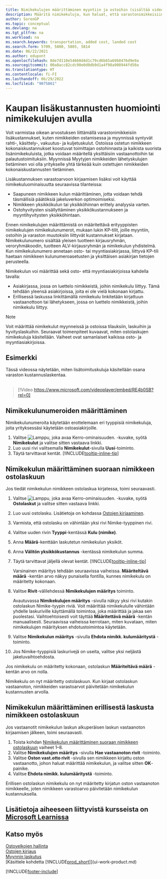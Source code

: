 ```yaml
---
title: Nimikekulujen määrittäminen myyntiin ja ostoihin (sisältää videon)
description: Määritä nimikekuluja, kun haluat, että varastonimikkeisiin liittyy lisäkustannuksia (rahti, fyysinen käsittely), joita aiheutuu nimikkeitä ostaessasi tai myydessäsi.
author: SorenGP
ms.topic: conceptual
ms.devlang: na
ms.tgt_pltfrm: na
ms.workload: na
ms.search.keywords: transportation, added cost, landed cost
ms.search.form: 5709, 5800, 5805, 5814
ms.date: 06/22/2021
ms.author: edupont
ms.openlocfilehash: 8de7d110e54660d4d1c79cd6b65a69b8476d9e9a
ms.sourcegitcommit: 00a8acc82cdc90e0d0db9d1a4f98a908944fd50a
ms.translationtype: HT
ms.contentlocale: fi-FI
ms.lasthandoff: 06/29/2022
ms.locfileid: "9075861"
---
```

# <a name="use-item-charges-to-account-for-additional-trade-costs"></a>Kaupan lisäkustannusten huomiointi nimikekulujen avulla
Voit varmistaa oikean arvostuksen liittämällä varastonimikkeisiin lisäkustannukset, kuten nimikkeiden ostamisessa ja myynnissä syntyvät rahti-, käsittely-, vakuutus- ja kuljetuskulut. Ostoissa ostetun nimikkeen kokonaiskustannukset koostuvat toimittajan ostohinnasta ja kaikista suorista lisänimikekuluista, jotka voidaan määritellä yksittäisiin vastaanottoihin tai palautustoimituksiin. Myynnissä Myytyjen nimikkeiden lähetyskulujen tietäminen voi olla yritykselle yhtä tärkeää kuin ostettujen nimikkeiden kokonaiskustannusten tietäminen.

Lisäkustannuksen varastoarvoon kirjaamisen lisäksi voit käyttää nimikekuluominaisuutta seuraavissa tilanteissa:

- Saapuneen nimikkeen kulun määrittäminen, jotta voidaan tehdä täsmällisiä päätöksiä jakeluverkon optimoimiseksi.
- Nimikkeen yksikkökulun tai yksikköhinnan erittely analyysia varten.
- Ostohyvitysten sisällyttäminen yksikkökustannukseen ja myyntihyvitysten yksikköhintaan.

Ennen nimikekulujen määrittämistä on määritettävä erityyppisten nimikekulujen nimikekulunumerot, mukaan lukin KP-tilit, joille myyntiin, ostoihin ja varaston muutoksiin liittyvät kustannukset kirjataan. Nimikekulunumero sisältää yleisen tuotteen kirjausryhmän, veroryhmäkoodin, tuotteen ALV-kirjausryhmän ja nimikekulun yhdistelmä. Kun nimikekulunumero annetaan osto- tai myyntiasiakirjassa, liittyvä KP-tili haetaan nimikkeen kulunumeroasetusten ja yksittäisen asiakirjan tietojen perusteella.

Nimikekulun voi määrittää sekä osto- että myyntiasiakirjoissa kahdella tavalla:
- Asiakirjassa, jossa on luettelo nimikkeistä, joihin nimikekulu liittyy. Tämä tehdään yleensä asiakirjoissa, joita ei ole vielä kokonaan kirjattu.
- Erillisessä laskussa linkittämällä nimikekulu linkitetään kirjattuun vastaanottoon tai lähetykseen, jossa on luettelo nimikkeistä, joihin nimikekulu liittyy.

> [!NOTE]  
>   Voit määrittää nimikekulut myynneissä ja ostoissa tilauksiin, laskuihin ja hyvityslaskuihin. Seuraavat toimenpiteet kuvaavat, miten ostolaskujen nimikekuluja käsitellään. Vaiheet ovat samanlaiset kaikissa osto- ja myyntiasiakirjoissa.

## <a name="example"></a>Esimerkki
Tässä videossa näytetään, miten lisätoimituskuluja käsitellään osana varaston kustannuslaskentaa.
<br><br>  
> [!Video https://www.microsoft.com/videoplayer/embed/RE4b0SB?rel=0]

## <a name="to-set-up-item-charge-numbers"></a>Nimikekulunumeroiden määrittäminen
Nimikekulunumeroita käytetään erottelemaan eri tyyppisiä nimikekuluja, joita yrityksessäsi käytetään ostoasiakirjoille.

1. Valitse ![Lamppu, joka avaa Kerro-ominaisuuden.](media/ui-search/search_small.png "Kerro, mitä haluat tehdä") -kuvake, syötä **Nimikekulut** ja valitse sitten vastaava linkki.
2. Luo uusi rivi valitsemalla **Nimikekulut**-sivulla **Uusi**-toiminto.
3. Täytä tarvittavat kentät. [!INCLUDE[tooltip-inline-tip](includes/tooltip-inline-tip_md.md)]

## <a name="to-assign-an-item-charge-directly-to-the-purchase-invoice-for-the-item"></a>Nimikekulun määrittäminen suoraan nimikkeen ostolaskuun
Jos tiedät nimikekulun nimikkeen ostolaskua kirjatessa, toimi seuraavasti.

1. Valitse ![Lamppu, joka avaa Kerro-ominaisuuden.](media/ui-search/search_small.png "Kerro, mitä haluat tehdä") -kuvake, syötä **Ostolaskut** ja valitse sitten vastaava linkki.
2. Luo uusi ostolasku. Lisätietoja on kohdassa [Ostojen kirjaaminen](purchasing-how-record-purchases.md).
3. Varmista, että ostolasku on vähintään yksi rivi Nimike-tyyppinen rivi.
4. Valitse uuden rivin **Tyyppi**-kentässä **Kulu (nimike)**.
5. Anna **Määrä**-kenttään laskutetun nimikekulun yksiköt.
6. Anna **Välitön yksikkökustannus** -kentässä nimikekulun summa.
7. Täytä tarvittavat jäljellä olevat kentät. [!INCLUDE[tooltip-inline-tip](includes/tooltip-inline-tip_md.md)]

    Varsinainen määritys tehdään seuraavissa vaiheissa. **Määriteltävä määrä** -kentän arvo näkyy punaisella fontilla, kunnes nimikekulu on määritetty kokonaan.
8. Valitse **Rivit**-välilehdessä **Nimikekulujen määritys** toiminto.

    Avautuvassa **Nimikekulujen määritys** -sivulla näkyy yksi rivi kutakin ostolaskun Nimike-tyypin riviä. Voit määrittää nimikekululle vähintään yhdelle laskuriville käyttämällä toimintoa, joka määrittää ja jakaa sen puolestasi. Vaihtoehtoisesti voit täyttää **Määritettävä määrä** -kentän manuaalisesti. Seuraavissa vaiheissa kerrotaan, miten kuvataan, miten nimikekulujen määrityksen ehdotustoimintoa käytetään.

9. Valitse **Nimikekulun määritys** -sivulla **Ehdota nimikk. kulumääritystä** -toiminto.
10. Jos Nimike-tyyppisiä laskurivejä on useita, valitse yksi neljästä jakeluvaihtoehdosta.  

Jos nimikekulu on määritetty kokonaan, ostolaskun **Määriteltävä määrä** -kentän arvo on nolla.

Nimikekulu on nyt määritetty ostolaskuun. Kun kirjaat ostolaskun vastaanoton, nimikkeiden varastoarvot päivitetään nimikekulun kustannusten arvolla.  

## <a name="to-assign-an-item-charge-from-a-separate-invoice-to-the-purchase-invoice-for-the-item"></a>Nimikekulun määrittäminen erillisestä laskusta nimikkeen ostolaskuun
Jos vastaanotit nimikekulun laskun alkuperäisen laskun vastaanoton kirjaamisen jälkeen, toimi seuraavasti.
1. Toista kohdan [Nimikekulun määrittäminen suoraan nimikkeen ostolaskuun](payables-how-assign-item-charges.md#to-assign-an-item-charge-directly-to-the-purchase-invoice-for-the-item) vaiheet 1–8.
2. Valitse **Nimikekulujen määritys** -sivulla **Hae vastaanoton rivit** -toiminto.
3. Valitse **Oston vast.otto rivit** -sivulla sen nimikkeen kirjattu oston vastaanotto, johon haluat määrittää nimikekulun, ja valitse sitten **OK**-painike.
4. Valitse **Ehdota nimikk. kulumääritystä** -toiminto.

Erillisen ostolaskun nimikekulu on nyt määritetty kirjatun oston vastaanoton nimikkeelle, joten nimikkeen varastoarvo päivitetään nimikekulun kustannuksella.

## <a name="see-related-training-at-microsoft-learn"></a>Lisätietoja aiheeseen liittyvistä kursseista on [Microsoft Learnissa](/learn/modules/post-purchase-item-charges-dynamics-365-business-central/)

## <a name="see-also"></a>Katso myös

[Ostovelkojen hallinta](payables-manage-payables.md)  
[Ostojen kirjaus](purchasing-how-record-purchases.md)  
[Myynnin laskutus](sales-how-invoice-sales.md)  
[Käsittele kohdetta [!INCLUDE[prod_short](includes/prod_short.md)]](ui-work-product.md)  


[!INCLUDE[footer-include](includes/footer-banner.md)]
